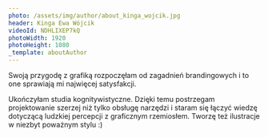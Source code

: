```yaml
---
photo: /assets/img/author/about_kinga_wojcik.jpg
header: Kinga Ewa Wójcik
videoId: NDHLIXEP7kQ
photoWidth: 1920
photoHeight: 1080
_template: aboutAuthor
---
```


Swoją przygodę z grafiką rozpoczęłam od zagadnień brandingowych i to one sprawiają mi najwięcej satysfakcji.

Ukończyłam studia kognitywistyczne. Dzięki temu postrzegam projektowanie szerzej niż tylko obsługę narzędzi i staram się łączyć wiedzę dotyczącą ludzkiej percepcji z graficznym rzemiosłem. Tworzę też ilustracje w niezbyt poważnym stylu :)

